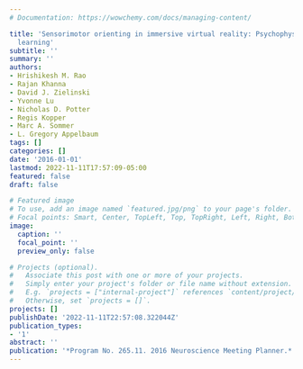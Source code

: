 ```yaml
---
# Documentation: https://wowchemy.com/docs/managing-content/

title: 'Sensorimotor orienting in immersive virtual reality: Psychophysics of skill
  learning'
subtitle: ''
summary: ''
authors:
- Hrishikesh M. Rao
- Rajan Khanna
- David J. Zielinski
- Yvonne Lu
- Nicholas D. Potter
- Regis Kopper
- Marc A. Sommer
- L. Gregory Appelbaum
tags: []
categories: []
date: '2016-01-01'
lastmod: 2022-11-11T17:57:09-05:00
featured: false
draft: false

# Featured image
# To use, add an image named `featured.jpg/png` to your page's folder.
# Focal points: Smart, Center, TopLeft, Top, TopRight, Left, Right, BottomLeft, Bottom, BottomRight.
image:
  caption: ''
  focal_point: ''
  preview_only: false

# Projects (optional).
#   Associate this post with one or more of your projects.
#   Simply enter your project's folder or file name without extension.
#   E.g. `projects = ["internal-project"]` references `content/project/deep-learning/index.md`.
#   Otherwise, set `projects = []`.
projects: []
publishDate: '2022-11-11T22:57:08.322044Z'
publication_types:
- '1'
abstract: ''
publication: '*Program No. 265.11. 2016 Neuroscience Meeting Planner.*'
---
```

